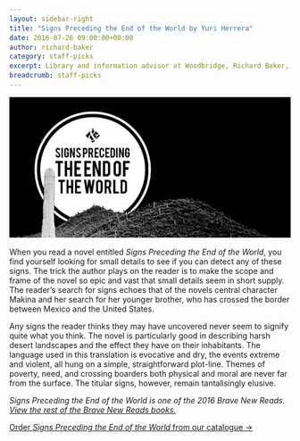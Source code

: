```yaml
---
layout: sidebar-right
title: "Signs Preceding the End of the World by Yuri Herrera"
date: 2016-07-26 09:00:00+00:00
author: richard-baker
category: staff-picks
excerpt: Library and information advisor at Woodbridge, Richard Baker, reviews one of the Brave New Reads.
breadcrumb: staff-picks
---
```

![Signs Preceding the End of the World by Yuri Herrera](/images/featured/featured-signs-preceding-the-end-of-the-world.jpg)

When you read a novel entitled <cite>Signs Preceding the End of the World</cite>, you find yourself looking for small details to see if you can detect any of these signs. The trick the author plays on the reader is to make the scope and frame of the novel so epic and vast that small details seem in short supply. The reader’s search for signs echoes that of the novels central character Makina and her search for her younger brother, who has crossed the border between Mexico and the United States.

Any signs the reader thinks they may have uncovered never seem to signify quite what you think. The novel is particularly good in describing harsh desert landscapes and the effect they have on their inhabitants. The language used in this translation is evocative and dry, the events extreme and violent, all hung on a simple, straightforward plot-line. Themes of poverty, need, and crossing boarders both physical and moral are never far from the surface. The titular signs, however, remain tantalisingly elusive.

<em><cite>Signs Preceding the End of the World</cite> is one of the 2016 Brave New Reads. [View the rest of the Brave New Reads books.](http://suffolklibraries.co.uk/fiction/brave-new-reads-2016)</em>

[Order <cite>Signs Preceding the End of the World</cite> from our catalogue →](https://suffolk.spydus.co.uk/cgi-bin/spydus.exe/ENQ/OPAC/BIBENQ/13675608?QRY=CTIBIB%3C%20IRN(46866889)&QRYTEXT=Signs%20preceding%20the%20end%20of%20the%20world)
